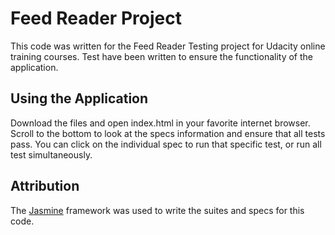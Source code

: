 # Feed Reader Project 
This code was written for the Feed Reader Testing project for Udacity online training courses. Test have been written to ensure the functionality of the application. 

## Using the Application
Download the files and open index.html in your favorite internet browser. Scroll to the bottom to look at the specs information and ensure that all tests pass. You can click on the individual spec to run that specific test, or run all test simultaneously. 

## Attribution 
The [Jasmine](https://jasmine.github.io/index.html) framework was used to write the suites and specs for this code. 
